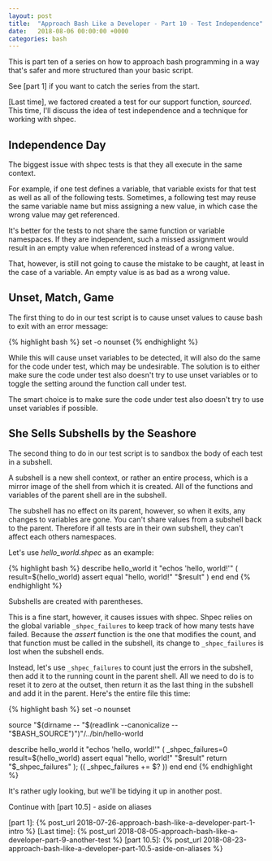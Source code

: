 ```yaml
---
layout: post
title:  "Approach Bash Like a Developer - Part 10 - Test Independence"
date:   2018-08-06 00:00:00 +0000
categories: bash
---
```


This is part ten of a series on how to approach bash programming in a
way that's safer and more structured than your basic script.

See [part 1] if you want to catch the series from the start.

[Last time], we factored created a test for our support function,
*sourced*.  This time, I'll discuss the idea of test independence and a
technique for working with shpec.

Independence Day
----------------

The biggest issue with shpec tests is that they all execute in the same
context.

For example, if one test defines a variable, that variable exists for
that test as well as all of the following tests.  Sometimes, a following
test may reuse the same variable name but miss assigning a new value, in
which case the wrong value may get referenced.

It's better for the tests to not share the same function or variable
namespaces.  If they are independent, such a missed assignment would
result in an empty value when referenced instead of a wrong value.

That, however, is still not going to cause the mistake to be caught, at
least in the case of a variable.  An empty value is as bad as a wrong
value.

Unset, Match, Game
------------------

The first thing to do in our test script is to cause unset values to
cause bash to exit with an error message:

{% highlight bash %}
set -o nounset
{% endhighlight %}

While this will cause unset variables to be detected, it will also do
the same for the code under test, which may be undesirable. The solution
is to either make sure the code under test also doesn't try to use unset
variables or to toggle the setting around the function call under test.

The smart choice is to make sure the code under test also doesn't try to
use unset variables if possible.

She Sells Subshells by the Seashore
-----------------------------------

The second thing to do in our test script is to sandbox the body of each
test in a subshell.

A subshell is a new shell context, or rather an entire process, which
is a mirror image of the shell from which it is created.  All of the
functions and variables of the parent shell are in the subshell.

The subshell has no effect on its parent, however, so when it exits, any
changes to variables are gone.  You can't share values from a subshell
back to the parent.  Therefore if all tests are in their own subshell,
they can't affect each others namespaces.

Let's use *hello_world.shpec* as an example:

{% highlight bash %}
describe hello_world
  it "echos 'hello, world!'"
  (
    result=$(hello_world)
    assert equal "hello, world!" "$result"
  )
  end
end
{% endhighlight %}

Subshells are created with parentheses.

This is a fine start, however, it causes issues with shpec.  Shpec
relies on the global variable `_shpec_failures` to keep track of how
many tests have failed.  Because the *assert* function is the one that
modifies the count, and that function must be called in the subshell,
its change to `_shpec_failures` is lost when the subshell ends.

Instead, let's use `_shpec_failures` to count just the errors in the
subshell, then add it to the running count in the parent shell.  All we
need to do is to reset it to zero at the outset, then return it as the
last thing in the subshell and add it in the parent.  Here's the entire
file this time:

{% highlight bash %}
set -o nounset

source "$(dirname -- "$(readlink --canonicalize -- "$BASH_SOURCE")")"/../bin/hello-world

describe hello_world
  it "echos 'hello, world!'"
  ( _shpec_failures=0
    result=$(hello_world)
    assert equal "hello, world!" "$result"
    return "$_shpec_failures"
  ); (( _shpec_failures += $? ))
  end
end
{% endhighlight %}

It's rather ugly looking, but we'll be tidying it up in another post.

Continue with [part 10.5] - aside on aliases

  [part 1]:     {% post_url 2018-07-26-approach-bash-like-a-developer-part-1-intro                %}
  [Last time]:  {% post_url 2018-08-05-approach-bash-like-a-developer-part-9-another-test         %}
  [part 10.5]:  {% post_url 2018-08-23-approach-bash-like-a-developer-part-10.5-aside-on-aliases  %}
